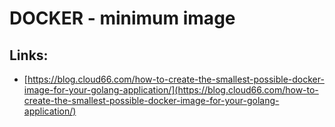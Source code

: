 # DOCKER - minimum image

## Links:

* [https://blog.cloud66.com/how-to-create-the-smallest-possible-docker-image-for-your-golang-application/](https://blog.cloud66.com/how-to-create-the-smallest-possible-docker-image-for-your-golang-application/)



